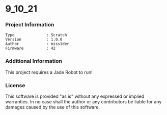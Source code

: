 9_10_21
================



### Project Information
```
Type              : Scratch
Version           : 1.0.0
Author            : miss1der
Firmware          : 42
```

### Additional Information
This project requires a Jade Robot to run!

### License
This software is provided "as is" without any expressed or implied warranties.  In no case shall the author or any contributors be liable for any damages caused by the use of this software.


